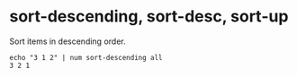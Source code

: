 # sort-descending, sort-desc, sort-up

Sort items in descending order.

    echo "3 1 2" | num sort-descending all
    3 2 1

